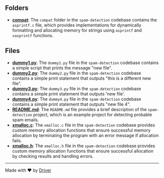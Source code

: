 <!--------------------------------------------------------------------------------->
<!-- IMPORTANT: This file is auto-generated by Driver (https://driver.ai). -------->
<!-- Manual edits may be overwritten on future commits. --------------------------->
<!--------------------------------------------------------------------------------->

## Folders
- **[compat](compat/README.md)**: The `compat` folder in the `spam-detection` codebase contains the `asprintf.c` file, which provides implementations for dynamically formatting and allocating memory for strings using `asprintf` and `vasprintf` functions.

## Files
- **[dummy1.py](dummy1.py.md)**: The `dummy1.py` file in the `spam-detection` codebase contains a simple script that prints the message "new file".
- **[dummy2.py](dummy2.py.md)**: The `dummy2.py` file in the `spam-detection` codebase contains a simple print statement that outputs "this is a different new file".
- **[dummy3.py](dummy3.py.md)**: The `dummy3.py` file in the `spam-detection` codebase contains a simple print statement that outputs 'new file'.
- **[dummy4.py](dummy4.py.md)**: The `dummy4.py` file in the `spam-detection` codebase contains a simple print statement that outputs "new file 4".
- **[README.md](README.md.md)**: The `README.md` file provides a brief description of the `spam-detection` project, which is an example project for detecting probable spam emails.
- **[xmalloc.c](xmalloc.c.md)**: The `xmalloc.c` file in the `spam-detection` codebase provides custom memory allocation functions that ensure successful memory allocation by terminating the program with an error message if allocation fails.
- **[xmalloc.h](xmalloc.h.md)**: The `xmalloc.h` file in the `spam-detection` codebase provides custom memory allocation functions that ensure successful allocation by checking results and handling errors.

---
Made with ❤️ by [Driver](https://www.driver.ai/)
